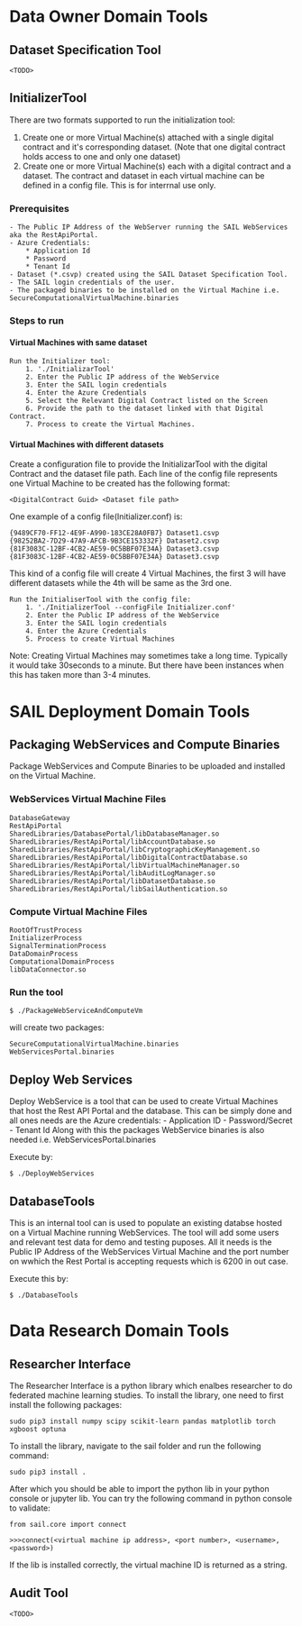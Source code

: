 # Data Owner Domain Tools

## Dataset Specification Tool
    <TODO>

## InitializerTool
There are two formats supported to run the initialization tool:

1. Create one or more Virtual Machine(s) attached with a single digital contract and it's corresponding dataset. (Note that one digital contract holds access to one and only one dataset)
2. Create one or more Virtual Machine(s) each with a digital contract and a dataset. The contract and dataset in each virtual machine can be defined in a config file. This is for interrnal use only.

### Prerequisites
    - The Public IP Address of the WebServer running the SAIL WebServices aka the RestApiPortal.
    - Azure Credentials:
        * Application Id
        * Password
        * Tenant Id
    - Dataset (*.csvp) created using the SAIL Dataset Specification Tool.
    - The SAIL login credentials of the user.
    - The packaged binaries to be installed on the Virtual Machine i.e. SecureComputationalVirtualMachine.binaries

### Steps to run
#### Virtual Machines with same dataset
    Run the Initializer tool:
        1. './InitializarTool'
        2. Enter the Public IP address of the WebService
        3. Enter the SAIL login credentials
        4. Enter the Azure Credentials
        5. Select the Relevant Digital Contract listed on the Screen
        6. Provide the path to the dataset linked with that Digital Contract.
        7. Process to create the Virtual Machines.

#### Virtual Machines with different datasets

Create a configuration file to provide the InitializarTool with the digital Contract and the dataset file path. Each line of the config file represents one Virtual Machine to be created has the following format:

    <DigitalContract Guid> <Dataset file path>

One example of a config file(Initializer.conf) is:
```
{9489CF70-FF12-4E9F-A990-183CE28A0FB7} Dataset1.csvp
{98252BA2-7D29-47A9-AFCB-9B3CE153332F} Dataset2.csvp
{81F3083C-12BF-4CB2-AE59-0C5BBF07E34A} Dataset3.csvp
{81F3083C-12BF-4CB2-AE59-0C5BBF07E34A} Dataset3.csvp
```
This kind of a config file will create 4 Virtual Machines, the first 3 will have different datasets while the 4th will be same as the 3rd one.

    Run the InitialiserTool with the config file:
        1. './InitializerTool --configFile Initializer.conf'
        2. Enter the Public IP address of the WebService
        3. Enter the SAIL login credentials
        4. Enter the Azure Credentials
        5. Process to create Virtual Machines

Note: Creating Virtual Machines may sometimes take a long time. Typically it would take 30seconds to a minute. But there have been instances when this has taken more than 3-4 minutes.


# SAIL Deployment Domain Tools

## Packaging WebServices and Compute Binaries
Package WebServices and Compute Binaries to be uploaded and installed on the Virtual Machine.

### WebServices Virtual Machine Files
    DatabaseGateway
    RestApiPortal
    SharedLibraries/DatabasePortal/libDatabaseManager.so
    SharedLibraries/RestApiPortal/libAccountDatabase.so
    SharedLibraries/RestApiPortal/libCryptographicKeyManagement.so
    SharedLibraries/RestApiPortal/libDigitalContractDatabase.so
    SharedLibraries/RestApiPortal/libVirtualMachineManager.so
    SharedLibraries/RestApiPortal/libAuditLogManager.so
    SharedLibraries/RestApiPortal/libDatasetDatabase.so
    SharedLibraries/RestApiPortal/libSailAuthentication.so

### Compute Virtual Machine Files
    RootOfTrustProcess
    InitializerProcess
    SignalTerminationProcess
    DataDomainProcess
    ComputationalDomainProcess
    libDataConnector.so

### Run the tool
    $ ./PackageWebServiceAndComputeVm
will create two packages:

    SecureComputationalVirtualMachine.binaries
    WebServicesPortal.binaries

## Deploy Web Services
Deploy WebService is a tool that can be used to create Virtual Machines that host the Rest API Portal and the database.
This can be simply done and all ones needs are the Azure credentials:
    - Application ID
    - Password/Secret
    - Tenant Id
Along with this the packages WebService binaries is also needed i.e. WebServicesPortal.binaries

Execute by:

    $ ./DeployWebServices

## DatabaseTools
This is an internal tool can is used to populate an existing databse hosted on a Virtual Machine running WebServices. The tool will add some users and relevant test data for demo and testing puposes.
All it needs is the Public IP Address of the WebServices Virtual Machine and the port number on wwhich the Rest Portal is accepting requests which is 6200 in out case.

Execute this by:

    $ ./DatabaseTools

# Data Research Domain Tools

## Researcher Interface
The Researcher Interface is a python library which enalbes researcher to do federated machine learning studies. To install the library, one need to first install the following packages:

    sudo pip3 install numpy scipy scikit-learn pandas matplotlib torch xgboost optuna

To install the library, navigate to the sail folder and run the following command:

    sudo pip3 install .

After which you should be able to import the python lib in your python console or jupyter lib. You can try the following command in python console to validate:

    from sail.core import connect
    
    >>>connect(<virtual machine ip address>, <port number>, <username>, <password>)
    
If the lib is installed correctly, the virtual machine ID is returned as a string.

## Audit Tool
    <TODO>
